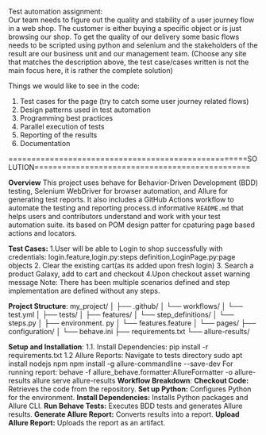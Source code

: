 Test automation assignment:                                                                          
Our team needs to figure out the quality and stability of a user journey flow in a web shop. The customer is either buying a specific object or is just browsing our shop. To get the quality of our delivery some basic flows needs to be scripted using python and selenium and the stakeholders of the result are our business unit and our management team.
(Choose any site that matches the description above, the test case/cases written is not the main focus here, it is rather the complete solution)

Things we would like to see in the code: 
1.	Test cases for the page (try to catch some user journey related flows) 
2.	Design patterns used in test automation
3.	Programming best practices 
4.	Parallel execution of tests
5.	Reporting of the results
6.	Documentation

====================================================SOLUTION===============================================

**Overview**
This project uses behave for Behavior-Driven Development (BDD) testing, Selenium WebDriver for browser automation, and Allure for generating test reports. 
It also includes a GitHub Actions workflow to automate the testing and reporting process.d informative `README.md` that helps users and contributors understand 
and work with your test automation suite. its based on POM design patter for cpaturing page based actions and locators.

**Test Cases:**
  1.User will be able to Login to shop successfully with credentials: login.feature,login.py:steps definition,LoginPage.py:page objects
  2. Clear the existing cart(as its added upon fresh login)
  3. Search a product Galaxy, add to cart and checkout
  4.Upon checkout asset warning message
Note: There has been multiple scenarios defined and step implementation are defined without any steps.

**Project Structure**:
my_project/
│
├── .github/
│   └── workflows/
│       └── test.yml
│
├── tests/
│   ├── features/
│       └── step_definitions/ 
│           └── steps.py
│       ├── environment.  py
│       └── features.feature
│    └── pages/
├── configuration/
│   └── behave.ini
├── requirements.txt
└── allure-results/

**Setup and Installation**:
1.1. Install Dependencies: pip install -r requirements.txt
1.2  Allure Reports: Navigate to tests directory
      sudo apt install nodejs npm
      npm install -g allure-commandline --save-dev
      For running report:
      behave -f allure_behave.formatter:AllureFormatter -o allure-results
      allure serve allure-results
**Workflow Breakdown**:
**Checkout Code:** Retrieves the code from the repository.
**Set up Python:** Configures Python for the environment.
**Install Dependencies:** Installs Python packages and Allure CLI.
**Run Behave Tests:** Executes BDD tests and generates Allure results.
**Generate Allure Report:** Converts results into a report.
**Upload Allure Report:** Uploads the report as an artifact.





